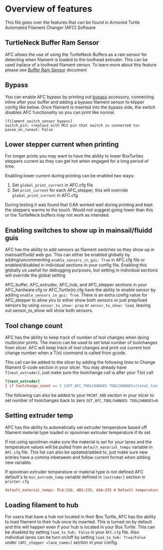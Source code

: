 # Overview of features 

This file goes over the features that can be found in Armored Turtle Automated Filament Changer (AFC) Software

## TurtleNeck Buffer Ram Sensor
AFC allows the use of using the TurtleNeck Buffers as a ram sensor for detecting when filament is loaded to the toolhead extruder. This can be used inplace of a toolhead filament sensor. To learn more about this feature please see [Buffer Ram Sensor](Buffer_Ram_Sensor.md) document

## Bypass
You can enable AFC bypass by printing out [bypass](https://github.com/ArmoredTurtle/AFC-Accessories/tree/main/AFC_Bypass) accessory, connecting inline after your buffer and adding a bypass filament sensor to klipper config like below. Once filament is inserted into the bypass side, the switch disables AFC functionality so you can print like normal.

```
[filament_switch_sensor bypass]
switch_pin: <replace with MCU pin that switch is connected to>
pause_on_runout: False
```

## Lower stepper current when printing
For longer prints you may want to have the ability to lower BoxTurtles steppers current as they can get hot when engaged for a long period of time.

Enabling lower current during printing can be enabled two ways:
1. Set `global_print_current` in AFC.cfg file
2. Set `print_current` for each AFC_stepper, this will override `global_print_current` in AFC.cfg

During testing it was found that 0.6A worked well during printing and kept the steppers warms to the touch. Would not suggest going lower than this or the TurtleNeck buffers may not work as intended.


## Enabling switches to show up in mainsail/fluidd guis
AFC has the ability to add sensors as filament switches so they show up in mainsail/fluidd web gui. This can either be enabled globally by adding/uncommenting `enable_sensors_in_gui: True` in AFC.cfg file or enabled/disabled in individual sections in your config file. Enabling this globally us usefull for debugging purposes, but setting in individual sections will override the global setting

AFC_buffer, AFC_extruder, AFC_hub, and AFC_stepper sections in your AFC_hardware.cfg or AFC_Turtle(n).cfg have the ability to enable sensor by adding `enable_sensors_in_gui: True`. There is an extra config value for AFC_stepper to allow you to either show both sensors or just prep/load sensors by using `sensor_to_show: prep` or `sensor_to_show: load`, leaving out sensor_to_show will show both sensors.

## Tool change count
AFC has the ability to keep track of number of tool changes when doing multicolor prints. The macro can be used to set total number of toolchanges from slicer. AFC will keep track of tool changes and print out
current tool change number when a T(n) command is called from gcode.

This call can be added to the slicer by adding the following lines to Change filament G-code section in your slicer.
You may already have `T[next_extruder]`, just make sure the toolchange call is after your T(n) call
```cfg
T[next_extruder]
{ if toolchange_count == 1 }SET_AFC_TOOLCHANGES TOOLCHANGES=[total_toolchanges]{endif }
```

The following can also be added to your `PRINT_END` section in your slicer to set number of toolchanges back to zero
`SET_AFC_TOOLCHANGES TOOLCHANGES=0`

## Setting extruder temp
AFC has the ability to automatically set extruder temperature based off filament material type loaded or spoolman extruder temperature if its set.

If not using spoolman make sure the material is set for your lanes and the temperature values will be pulled from `default_material_temps` variable in `AFC.cfg` file. This list can also be updated/added to, just make sure new entries have a comma inbetween and follow current format when adding new variable.

If spoolman extruder temperature or material type is not defined AFC default's to `min_extrude_temp` variable defined in `[extruder]` section in `printer.cfg`

```cfg
default_material_temps: PLA:210, ABS:235, ASA:235 # Default temperature to set extruder when loading/unloading lanes.
```

## Loading filament to hub
For users that have a hub not located in their Box Turtle, AFC has the ability to load filament to their hub once its inserted. This is turned on by default and this will happen even if your hub is located in your Box Turtle. This can be disabled by setting `load_to_hub: False` in your `AFC.cfg` file. Also individual lanes can be turn on/off by setting `load_to_hub: True/False` under `[AFC_stepper <lane_name>]` section in your config.